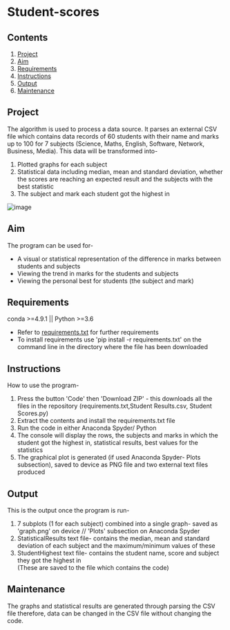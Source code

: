 # Student-scores

## **Contents**
1) [Project](#Project)
2) [Aim](#Aim)
3) [Requirements](#Requirements)
4) [Instructions](#Instructions)
5) [Output](#Output)
6) [Maintenance](#Maintenance)


## **Project**
The algorithm is used to process a data source. It parses an external CSV file which contains data records of 60 students with their name and marks up to 100 for 7 subjects (Science, Maths, English, Software, Network, Business, Media). This data will be transformed into-
  1)	Plotted graphs for each subject
  2)	Statistical data including median, mean and standard deviation, whether the scores are reaching an expected result and the subjects with the best statistic
  3)	The subject and mark each student got the highest in

![image](https://user-images.githubusercontent.com/73494385/97221358-ac7f8800-17c4-11eb-89f3-d24751005060.png)


## **Aim**
The program can be used for-
* A visual or statistical representation of the difference in marks between students and subjects
* Viewing the trend in marks for the students and subjects
* Viewing the personal best for students (the subject and mark) 

## **Requirements**
conda >=4.9.1 || Python >=3.6 
- Refer to [requirements.txt](requirements.txt) for further requirements
- To install requirements use 'pip install -r requirements.txt' on the command line in the directory where the file has been downloaded

## **Instructions**
How to use the program-
1) Press the button 'Code' then 'Download ZIP' - this downloads all the files in the repository (requirements.txt,Student Results.csv, Student Scores.py) 
2) Extract the contents and install the requirements.txt file 
3) Run the code in either Anaconda Spyder/ Python
4) The console will display the rows, the subjects and marks in which the student got the highest in, statistical results, best values for the statistics
5) The graphical plot is generated (if used Anaconda Spyder- Plots subsection), saved to device as PNG file and two external text files produced

## **Output**
This is the output once the program is run- 
1)	7 subplots (1 for each subject) combined into a single graph- saved as 'graph.png' on device // 'Plots' subsection on Anaconda Spyder
2)	StatisticalResults text file- contains the median, mean and standard deviation of each subject and the maximum/minimum values of these
3)	StudentHighest text file- contains the student name, score and subject they got the highest in  
(These are saved to the file which contains the code)

## **Maintenance**
The graphs and statistical results are generated through parsing the CSV file therefore, data can be changed in the CSV file without changing the code. 
